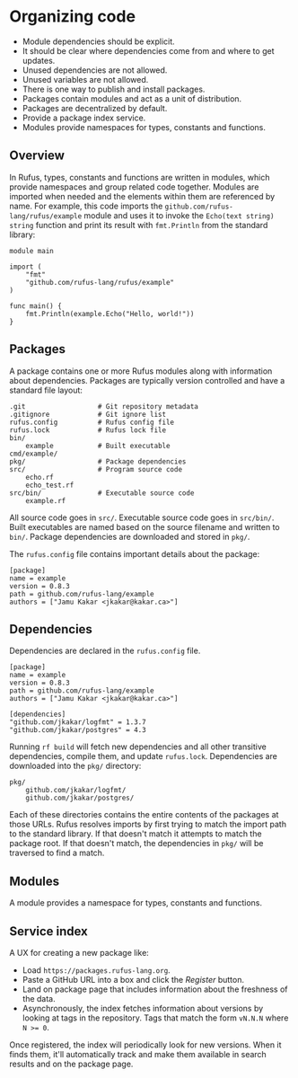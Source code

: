 # Organizing code

- Module dependencies should be explicit.
- It should be clear where dependencies come from and where to get updates.
- Unused dependencies are not allowed.
- Unused variables are not allowed.
- There is one way to publish and install packages.
- Packages contain modules and act as a unit of distribution.
- Packages are decentralized by default.
- Provide a package index service.
- Modules provide namespaces for types, constants and functions.

## Overview

In Rufus, types, constants and functions are written in modules, which provide
namespaces and group related code together. Modules are imported when needed and
the elements within them are referenced by name. For example, this code imports
the `github.com/rufus-lang/rufus/example` module and uses it to invoke the
`Echo(text string) string` function and print its result with `fmt.Println` from
the standard library:

```rufus
module main

import (
    "fmt"
    "github.com/rufus-lang/rufus/example"
)

func main() {
    fmt.Println(example.Echo("Hello, world!"))
}
```

## Packages

A package contains one or more Rufus modules along with information about
dependencies. Packages are typically version controlled and have a standard file
layout:

```
.git                  # Git repository metadata
.gitignore            # Git ignore list
rufus.config          # Rufus config file
rufus.lock            # Rufus lock file
bin/
    example           # Built executable
cmd/example/
pkg/                  # Package dependencies
src/                  # Program source code
    echo.rf
    echo_test.rf
src/bin/              # Executable source code
    example.rf
```

All source code goes in `src/`. Executable source code goes in `src/bin/`. Built
executables are named based on the source filename and written to `bin/`.
Package dependencies are downloaded and stored in `pkg/`.

The `rufus.config` file contains important details about the package:

```
[package]
name = example
version = 0.8.3
path = github.com/rufus-lang/example
authors = ["Jamu Kakar <jkakar@kakar.ca>"]
```

## Dependencies

Dependencies are declared in the `rufus.config` file.

```
[package]
name = example
version = 0.8.3
path = github.com/rufus-lang/example
authors = ["Jamu Kakar <jkakar@kakar.ca>"]

[dependencies]
"github.com/jkakar/logfmt" = 1.3.7
"github.com/jkakar/postgres" = 4.3
```

Running `rf build` will fetch new dependencies and all other transitive
dependencies, compile them, and update `rufus.lock`. Dependencies are downloaded
into the `pkg/` directory:

```
pkg/
    github.com/jkakar/logfmt/
    github.com/jkakar/postgres/
```

Each of these directories contains the entire contents of the packages at those
URLs. Rufus resolves imports by first trying to match the import path to the
standard library. If that doesn't match it attempts to match the package root.
If that doesn't match, the dependencies in `pkg/` will be traversed to find a
match.

## Modules

A module provides a namespace for types, constants and functions.

## Service index

A UX for creating a new package like:

- Load `https://packages.rufus-lang.org`.
- Paste a GitHub URL into a box and click the _Register_ button.
- Land on package page that includes information about the freshness of the
  data.
- Asynchronously, the index fetches information about versions by looking at
  tags in the repository. Tags that match the form `vN.N.N` where `N >= 0`.

Once registered, the index will periodically look for new versions. When it
finds them, it'll automatically track and make them available in search results
and on the package page.

